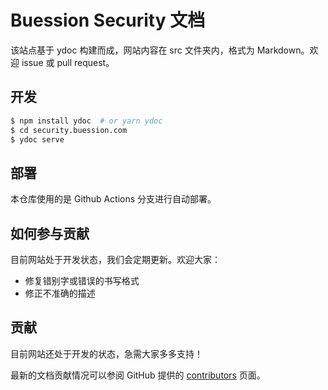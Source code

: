 # Buession Security 文档

该站点基于 ydoc 构建而成，网站内容在 src 文件夹内，格式为 Markdown。欢迎 issue 或 pull request。

## 开发

```bash
$ npm install ydoc  # or yarn ydoc
$ cd security.buession.com
$ ydoc serve
```

## 部署

本仓库使用的是 Github Actions 分支进行自动部署。

## 如何参与贡献

目前网站处于开发状态，我们会定期更新。欢迎大家：

- 修复错别字或错误的书写格式
- 修正不准确的描述

## 贡献

目前网站还处于开发的状态，急需大家多多支持！

最新的文档贡献情况可以参阅 GitHub 提供的 [contributors](https://github.com/buession/security.buession.com/graphs/contributors) 页面。
